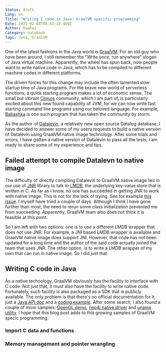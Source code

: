 ```yaml
---
Status: draft
Lang: en
Title: "Writing C code in Java: GraalVM specific programming"
Date: 2021-02-08T05:41:23.469Z
Author: Huahai
Category: notebook
Tags: Java, GraalVM
---
```

One of the latest fashions in the Java world is [GraalVM](https://www.graalvm.org/). For an old guy who have been around, I still remember the "Write once, run anywhere" slogan of Java virtual machine. Apparently, the wheel has spun back, now people want to write native code in Java, which has to be compiled to different machine codes in different platforms. 

The driven forces for this change may include the often lamented slow startup time of Java programs. For the brave new world of serverless functions, a quick starting program makes a lot of economic sense. The small but vibrant [Clojure](https://clojure.org/) community, which I am part of, is particularly excited about this new found capability of JVM, for we can now write fast starting command line programs using our beloved language. For example, [Babashka](https://github.com/babashka/babashka) is one such program that has taken the community by storm. 

As the author of [Datalevin](https://github.com/juji-io/datalevin), a relatively new open source Datalog database, I have decided to answer some of my users requests to build a native version of Datalevin using GraalVM native image technology. After some trials and errors, I have gotten a native version of Datalevin to pass all the tests, I am ready to share some of my experience and tips.

## Failed attempt to compile Datalevn to native image

The difficulty of directly compiling Datalevin to GraalVM native image lies in our use of [JNR](https://github.com/jnr/jnr-ffi) library to talk to [LMDB](https://en.wikipedia.org/wiki/Lightning_Memory-Mapped_Database), the underlying key-value store that is written in C. As far as I know, no one has succeeded in getting JNR to work with native image. This is not for the lack of trying. See for example [this issue](https://github.com/oracle/graal/issues/675). I myself have tried a couple of days. Although I think I have gone further than most, the need to rerun some class initialization prevented me from succeeding. Apparently, GraalVM team also does not think it is feasible at this point.

So I am left with two options: one is to use a different LMDB wrapper that does not use JNR. For example, a JNI based LMDB wrapper is available and GraalVM native image does support JNI. However, that code has not been updated for a long time and the author of the said code actually joined the team that uses JNR. The other option, is to write a LMDB wrapper of my own that can run in native image. So I did just that.

## Writing C code in Java

As a native technology, GraalVM obviously has the facility to interface with C code. Not just that, it must also have the facility to write native code. Fortunately, such facility is also packaged as a SDK that is publicly available. The only problem is that there's no official documentation for it, just a [Java API doc](https://www.graalvm.org/sdk/javadoc/index.html?org/graalvm/nativeimage/c/package-summary.html) and a [coding example](https://github.com/oracle/graal/blob/master/substratevm/src/com.oracle.svm.tutorial/src/com/oracle/svm/tutorial/CInterfaceTutorial.java). After some search, I also found a couple of more samples: [OpenGL demo](https://github.com/praj-foss/opengl-graal-examples), [neo4j native driver](https://github.com/michael-simons/neo4j-java-driver-native-lib) and [uname utility](https://github.com/praj-foss/uname-graalvm-demo). I hope that this blog post adds to this growing samples of GraalVM specic programming.  

### Import C data and functions

### Memory management and pointer wrangling

### 